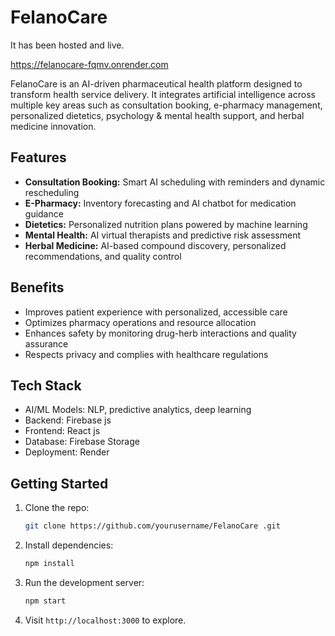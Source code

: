 # FelanoCare 
It has been hosted and live.






https://felanocare-fqmv.onrender.com





FelanoCare  is an AI-driven pharmaceutical health platform designed to transform health service delivery. It integrates artificial intelligence across multiple key areas such as consultation booking, e-pharmacy management, personalized dietetics, psychology & mental health support, and herbal medicine innovation.

## Features

- **Consultation Booking:** Smart AI scheduling with reminders and dynamic rescheduling  
- **E-Pharmacy:** Inventory forecasting and AI chatbot for medication guidance  
- **Dietetics:** Personalized nutrition plans powered by machine learning  
- **Mental Health:** AI virtual therapists and predictive risk assessment  
- **Herbal Medicine:** AI-based compound discovery, personalized recommendations, and quality control

## Benefits

- Improves patient experience with personalized, accessible care  
- Optimizes pharmacy operations and resource allocation  
- Enhances safety by monitoring drug-herb interactions and quality assurance  
- Respects privacy and complies with healthcare regulations

## Tech Stack

- AI/ML Models: NLP, predictive analytics, deep learning  
- Backend: Firebase js
- Frontend: React js
- Database: Firebase Storage
- Deployment: Render

## Getting Started

1. Clone the repo:  
   ```bash
   git clone https://github.com/yourusername/FelanoCare .git


2. Install dependencies:

   ```bash
   npm install
   ```
3. Run the development server:

   ```bash
   npm start
   ```
4. Visit `http://localhost:3000` to explore.

